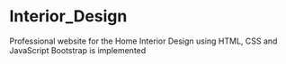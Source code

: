 # Interior_Design
Professional website for the Home Interior Design using HTML, CSS and JavaScript
Bootstrap is implemented
